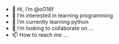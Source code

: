 - 👋 Hi, I’m @oO16f
- 👀 I’m interested in learning programming
- 🌱 I’m currently learning python
- 💞️ I’m looking to collaborate on ...
- 📫 How to reach me ...

<!---
oO16f/oO16f is a ✨ special ✨ repository because its `README.md` (this file) appears on your GitHub profile.
You can click the Preview link to take a look at your changes.
--->
